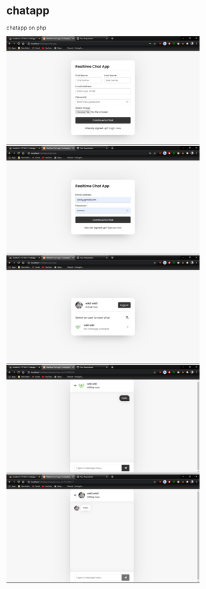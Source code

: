 # chatapp
chatapp on php

<img src="https://github.com/pepelawycliffe/chatapp/blob/main/1.png">
<img src="https://github.com/pepelawycliffe/chatapp/blob/main/2.png">
<img src="https://github.com/pepelawycliffe/chatapp/blob/main/3.png">
<img src="https://github.com/pepelawycliffe/chatapp/blob/main/4.png">
<img src="https://github.com/pepelawycliffe/chatapp/blob/main/5.png">
